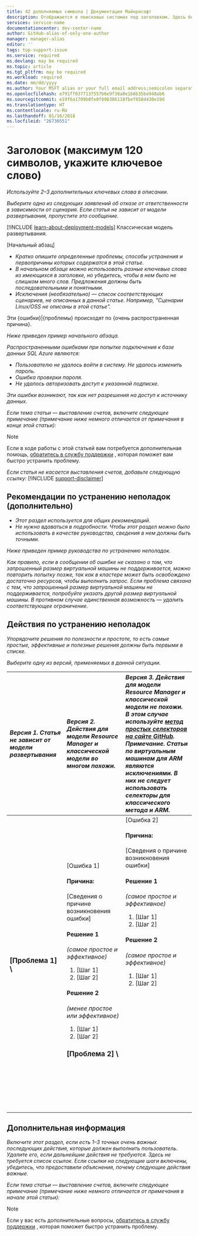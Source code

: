 ```yaml
---
title: 42 дополняемых символа | Документация Майкрософт
description: Отображается в поисковых системах под заголовком. Здесь больше места, используйте дополнительные ключевые слова и более подробное объяснение, чем в заголовке
services: service-name
documentationcenter: dev-center-name
author: GitHub-alias-of-only-one-author
manager: manager-alias
editor: ''
tags: top-support-issue
ms.service: required
ms.devlang: may be required
ms.topic: article
ms.tgt_pltfrm: may be required
ms.workload: required
ms.date: mm/dd/yyyy
ms.author: Your MSFT alias or your full email address;semicolon separates two or more
ms.openlocfilehash: e791ff0377137557b6e9f38a8e1b6b35be948ab6
ms.sourcegitcommit: e19f6a1709b0fe0f898386118fbef858d430e19d
ms.translationtype: HT
ms.contentlocale: ru-RU
ms.lasthandoff: 01/16/2018
ms.locfileid: "26730551"
---
```

# <a name="title-maximum-120-characters-target-the-primary-keyword"></a>Заголовок (максимум 120 символов, укажите ключевое слово)
*Используйте 2–3 дополнительных ключевых слова в описании.*

*Выберите одно из следующих заявлений об отказе от ответственности в зависимости от сценария. Если статья не зависит от модели развертывания, пропустите это сообщение.*

[!INCLUDE [learn-about-deployment-models](../../includes/learn-about-deployment-models-rm-include.md)] Классическая модель развертывания.

[Начальный абзац]

* *Кратко опишите определенные проблемы, способы устранения и первопричины которых содержатся в этой статье.*
* *В начальном абзаце можно использовать разные ключевые слова из имеющихся в заголовке, но убедитесь, чтобы в нем было не слишком много слов. Предложения должны быть последовательными и понятными.*
* *Исключения (необязательно) — список соответствующих сценариев, не описанных в данной статье. Например, "Сценарии Linux/OSS не описаны в этой статье".*

Эти {ошибки}|{проблемы} происходят по {очень распространенная причина}.

*Ниже приведен пример начального абзаца.*

*Распространенными ошибками при попытке подключения к базе данных SQL Azure являются:*

* *Пользователю не удалось войти в систему. Не удалось изменить пароль.*
* *Ошибка проверки пароля.*
* *Не удалось авторизовать доступ к указанной подписке.*

*Эти ошибки возникают, так как нет разрешения на доступ к источнику данных.*

*Если тема статьи — выставление счетов, включите следующее примечание (примечание ниже немного отличается от примечания в конце этой статьи):*

> [!NOTE]
> Если в ходе работы с этой статьей вам потребуется дополнительная помощь, [обратитесь в службу поддержки](https://portal.azure.com/?#blade/Microsoft_Azure_Support/HelpAndSupportBlade) , которая поможет вам быстро устранить проблему.
> 
> 

*Если статья не касается выставления счетов, добавьте следующую ссылку:*
[!INCLUDE [support-disclaimer](../../includes/support-disclaimer.md)]

## <a name="troubleshooting-guidance-optional"></a>Рекомендации по устранению неполадок (дополнительно)
* *Этот раздел используется для общих рекомендаций.*
* *Не нужно вдаваться в подробности. Чтобы этот раздел можно было использовать в качестве руководства, сведения в нем должны быть точными.*

*Ниже приведен пример руководства по устранению неполадок.*

*Как правило, если в сообщении об ошибке не сказано о том, что запрошенный размер виртуальной машины не поддерживается, можно повторить попытку позже, так как в кластере может быть освобождено достаточно ресурсов, чтобы выполнить запрос. Если проблема связана с тем, что запрошенный размер виртуальной машины не поддерживается, попробуйте указать другой размер виртуальной машины. В противном случае единственная возможность — удалить соответствующее ограничение.*

## <a name="troubleshooting-steps"></a>Действия по устранению неполадок
*Упорядочите решения по полезности и простоте, то есть самые простые, эффективные и полезные решения должны быть первыми в списке.*

*Выберите одну из версий, применяемых в данной ситуации.*

| <em>Версия 1. Статья не зависит от модели развертывания</em> | <em>Версия 2. Действия для модели Resource Manager и классической модели во многом похожи.</em> | <em>Версия 3. Действия для модели Resource Manager и классической модели не похожи. <br />В этом случае используйте <a href="https://github.com/Azure/azure-content-pr/blob/master/contributor-guide/custom-markdown-extensions.md#simple-selectors">метод простых селекторов на сайте GitHub</a>. <br />Примечание. Статьи по виртуальным машинам для ARM являются исключениями. В них не следует использовать селекторы для классического метода и ARM.</em> |
|:--- |:--- |:--- |
| <p><h3>[Проблема 1] \ |[Ошибка 1]</h3><h4>Причина:</h4>[Сведения о причине возникновения ошибки]</p><p><h4>Решение 1</h4><em>(самое простое и эффективное)</em></p><ol><li>[Шаг 1]</li><li>[Шаг 2]</li></ol><p><h4>Решение 2</h4><em>(менее простое или эффективное)</em></p><ol><li>[Шаг 1]</li><li>[Шаг 2]</li></ol><p><h3>[Проблема 2] \ |[Ошибка 2]</h3><h4>Причина:</h4>[Сведения о причине возникновения ошибки]</p><p><h4>Решение 1</h4><em>(самое простое и эффективное)</em></p><ol><li>[Шаг 1]</li><li>[Шаг 2]</li></ol><p><h4>Решение 2</h4><em>(самое простое и эффективное)</em></p><ol><li>[Шаг 1]</li><li>[Шаг 2]</li></ol><br /><br /><br /><br /><br /><br /><br /><br /><br /><br /><br /><br /><br /><br /><br /><br /> |

## <a name="next-steps"></a>Дополнительная информация
*Включите этот раздел, если есть 1–3 точных очень важных последующих действия, которые должен выполнить пользователь. Удалите его, если дальнейшие действия не требуются. Здесь не требуется список ссылок. Если ссылки на следующие шаги включены, убедитесь, что предоставили объяснения, почему следующие действия важные.*

*Если тема статьи — выставление счетов, включите следующее примечание (примечание ниже немного отличается от примечания в начале этой статьи):*

> [!NOTE]
> Если у вас есть дополнительные вопросы, [обратитесь в службу поддержки](https://portal.azure.com/?#blade/Microsoft_Azure_Support/HelpAndSupportBlade) , которая поможет быстро устранить проблему.
> 
> 

